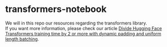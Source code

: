 # transformers-notebook

We will in this repo our resources regarding the transformers library.  
If you want more information, please check our article [Divide Hugging Face Transformers training time by 2 or more with dynamic padding and uniform length batching](https://towardsdatascience.com/divide-hugging-face-transformers-training-time-by-2-or-more-21bf7129db9q-21bf7129db9e?source=friends_link&sk=10a45a0ace94b3255643d81b6475f409).
